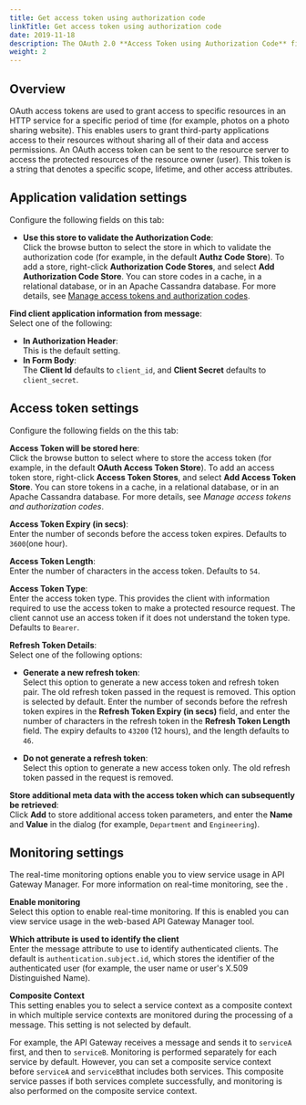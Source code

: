 ```yaml
---
title: Get access token using authorization code
linkTitle: Get access token using authorization code
date: 2019-11-18
description: The OAuth 2.0 **Access Token using Authorization Code** filter is used to get a new access token using the authorization code. This supports the OAuth 2.0 authorization code grant or web server authentication flow, which is used by applications that are hosted on a secure server. A critical aspect of this flow is that the server must be able to protect the issued client application's secret. For more details on this flow, see [Authorization code grant flow](/docs/apigw_oauth/oauth_flows/oauth_flows_auth_code). 
weight: 2
---
```


## Overview

OAuth access tokens are used to grant access to specific resources in an HTTP service for a specific period of time (for example, photos on a photo sharing website). This enables users to grant third-party applications access to their resources without sharing all of their data and access permissions. An OAuth access token can be sent to the resource server to access the protected resources of the resource owner (user). This token is a string that denotes a specific scope, lifetime, and other access attributes.

## Application validation settings

Configure the following fields on this tab:

* **Use this store to validate the Authorization Code**:\
Click the browse button to select the store in which to validate the authorization code (for example, in the default **Authz Code Store**). To add a store, right-click  **Authorization Code Stores**, and select **Add Authorization Code Store**. You can store codes in a cache, in a relational database, or in an Apache Cassandra database. For more details, see [Manage access tokens and authorization codes](/docs/apigw_oauth/gw_oauth_auth_server/oauth_access_tokens_auth_codes).

**Find client application information from message**:\
Select one of the following:

* **In Authorization Header**:\
This is the default setting.
* **In Form Body**:\
The **Client Id** defaults to `client_id`, and **Client Secret** defaults to `client_secret`.

## Access token settings

Configure the following fields on the this tab:

**Access Token will be stored here**:\
Click the browse button to select where to store the access token (for example, in the default **OAuth Access Token Store**). To add an access token store, right-click **Access Token Stores**, and select **Add Access Token Store**. You can store tokens in a cache, in a relational database, or in an Apache Cassandra database. For more details, see *Manage access tokens and authorization codes*.

**Access Token Expiry (in secs)**:\
Enter the number of seconds before the access token expires. Defaults to `3600`(one hour).

**Access Token Length**:\
Enter the number of characters in the access token. Defaults to `54`.

**Access Token Type**:\
Enter the access token type. This provides the client with information required to use the access token to make a protected resource request. The client cannot use an access token if it does not understand the token type. Defaults to `Bearer`.

**Refresh Token Details**:\
Select one of the following options:

* **Generate a new refresh token**:\
Select this option to generate a new access token and refresh token pair. The old refresh token passed in the request is removed. This option is selected by default.
Enter the number of seconds before the refresh token expires in the **Refresh Token Expiry (in secs)** field, and enter the number of characters in the refresh token in the **Refresh Token Length** field. The expiry defaults to `43200` (12 hours), and the length defaults to `46`.

* **Do not generate a refresh token**:\
Select this option to generate a new access token only. The old refresh token passed in the request is removed.

**Store additional meta data with the access token which can subsequently be retrieved**:\
Click **Add** to store additional access token parameters, and enter the **Name** and **Value** in the dialog (for example, `Department` and `Engineering`).

## Monitoring settings

The real-time monitoring options enable you to view service usage in API Gateway Manager. For more information on real-time monitoring, see the .

**Enable monitoring**\
Select this option to enable real-time monitoring. If this is enabled you can view service usage in the web-based API Gateway Manager tool.

**Which attribute is used to identify the client**\
Enter the message attribute to use to identify authenticated clients. The default is `authentication.subject.id`, which stores the identifier of the authenticated user (for example, the user name or user's X.509 Distinguished Name).

**Composite Context**\
This setting enables you to select a service context as a composite context in which multiple service contexts are monitored during the processing of a message. This setting is not selected by default.

For example, the API Gateway receives a message and sends it to `serviceA` first, and then to `serviceB`. Monitoring is performed separately for each service by default. However, you can set a composite service context before `serviceA` and `serviceB`that includes both services. This composite service passes if both services complete successfully, and monitoring is also performed on the composite service context.
